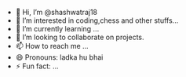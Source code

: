 - 👋 Hi, I’m @shashwatraj18
- 👀 I’m interested in coding,chess and other stuffs...
- 🌱 I’m currently learning ...
- 💞️ I’m looking to collaborate on projects.
- 📫 How to reach me ...
- 😄 Pronouns: ladka hu bhai
- ⚡ Fun fact: ...

<!---
shashwatraj18/shashwatraj18 is a ✨ special ✨ repository because its `README.md` (this file) appears on your GitHub profile.
You can click the Preview link to take a look at your changes.
--->

